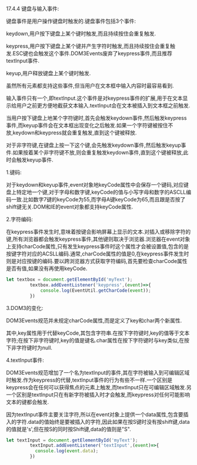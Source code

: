 17.4.4 键盘与输入事件:

键盘事件是用户操作键盘时触发的.键盘事件包括3个事件:

keydown,用户按下键盘上某个键时触发,而且持续按住会重复触发.

keypress,用户按下键盘上某个键并产生字符时触发,而且持续按住会重复触发.ESC键也会触发这个事件.DOM3Events废弃了keypress事件,而且推荐textInput事件.

keyup,用户释放键盘上某个键时触发.

虽然所有元素都支持这些事件,但当用户在文本框中输入内容时最容易看到.

输入事件只有一个,即textInput.这个事件是对keypress事件的扩展,用于在文本显示给用户之前更方便地截获文本输入.textInput会在文本被插入到文本框之前触发.

当用户按下键盘上地某个字符键时,首先会触发keydown事件,然后触发keypress事件,而keyup事件会在文本框出现变化之后触发.如果一个字符键被按住不放,keydown和keypress就会重复触发,直到这个键被释放.

对于非字符键,在键盘上按一下这个键,会先触发keydown事件,然后触发keyup事件.如果按着某个非字符键不放,则会重复触发keydown事件,直到这个键被释放,此时会触发keyup事件.

1.键码:

对于keydown和keyup事件,event对象地keyCode属性中会保存一个键码,对应键盘上特定地一个键,对于字母和数字键,keyCode的值与小写字母和数字的ASCLL编码一致.比如数字7键的keyCode为55,而字母A键keyCode为65,而且跟是否按了shift键无关.DOM和IE的event对象都支持keyCode属性.

2.字符编码:

在keypress事件发生时,意味着按键会影响屏幕上显示的文本.对插入或移除字符的键,所有浏览器都会触发keypress事件,其他键则取决于浏览器.浏览器在event对象上支持charCode属性,只有发生keypress事件时这个属性才会被设置值,包含的是按键字符对应的ACSLL编码.通常,charCode属性的值是0,在keypress事件发生时则是对应按键的编码.要以跨浏览器方式获取字符编码,首先要检查charCode属性是否有值,如果没有再使用keyCode.

```js
let textbox = document.getElementById('myText');
         textbox.addEventListener('keypress',(event)=>{
             console.log(EventUtil.getCharCode(event));
         })
```

3.DOM3的变化:

DOM3Events规范并未规定charCode属性,而是定义了key和char两个新属性.

其中,key属性用于代替keyCode,其包含字符串.在按下字符键时,key的值等于文本字符;在按下非字符键时,key的值是键名.char属性在按下字符键时与key类似,在按下非字符键时为null.

4.textInput事件:

DOM3Events规范增加了一个名为textInput的事件,其在字符被输入到可编辑区域时触发.作为keypress的代替,textInput事件的行为有些不一样.一个区别是keypress会在任何可以获得焦点的元素上触发,而textInput只在可编辑区域触发.另一个区别是textInput只在有新字符被插入时才会触发,而keypress对任何可能影响文本的键都会触发.

因为textInput事件主要关注字符,所以在event对象上提供一个data属性,包含要插入的字符.data的值始终是要被插入的字符,因此如果在按S键时没有按shift键,data的值就是's',但在按S的同时按Shift键,data的值则是"S".

```js
let textInput = document.getElementById('myText');
         textInput.addEventListener('textInput',(event)=>{
           console.log(event.data);
         })
```

